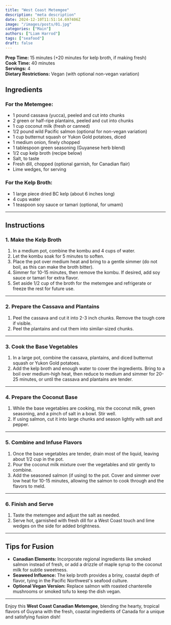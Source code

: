 ```yaml
---
title: "West Coast Metemgee"
description: "meta description"
date: 2024-12-10T11:51:14.697406Z
image: "/images/posts/01.jpg"
categories: ["Main"]
authors: ["Liam Harrod"]
tags: ["seafood"]
draft: false
---
```


**Prep Time:** 15 minutes (+20 minutes for kelp broth, if making fresh)  
**Cook Time:** 40 minutes  
**Servings:** 4  
**Dietary Restrictions:** Vegan (with optional non-vegan variation)  

## Ingredients  

### For the Metemgee:
- 1 pound cassava (yucca), peeled and cut into chunks  
- 2 green or half-ripe plantains, peeled and cut into chunks  
- 1 cup coconut milk (fresh or canned)  
- 1/2 pound wild Pacific salmon (optional for non-vegan variation)  
- 1 cup butternut squash or Yukon Gold potatoes, diced  
- 1 medium onion, finely chopped  
- 1 tablespoon green seasoning (Guyanese herb blend)  
- 1/2 cup kelp broth (recipe below)  
- Salt, to taste  
- Fresh dill, chopped (optional garnish, for Canadian flair)  
- Lime wedges, for serving  

### For the Kelp Broth:
- 1 large piece dried BC kelp (about 6 inches long)  
- 4 cups water  
- 1 teaspoon soy sauce or tamari (optional, for umami)  

---

## Instructions  

### 1. **Make the Kelp Broth**  
1. In a medium pot, combine the kombu and 4 cups of water.  
2. Let the kombu soak for 5 minutes to soften.  
3. Place the pot over medium heat and bring to a gentle simmer (do not boil, as this can make the broth bitter).  
4. Simmer for 10-15 minutes, then remove the kombu. If desired, add soy sauce or tamari for extra flavor.  
5. Set aside 1/2 cup of the broth for the metemgee and refrigerate or freeze the rest for future use.  

---

### 2. **Prepare the Cassava and Plantains**  
1. Peel the cassava and cut it into 2-3 inch chunks. Remove the tough core if visible.  
2. Peel the plantains and cut them into similar-sized chunks.  

---

### 3. **Cook the Base Vegetables**  
1. In a large pot, combine the cassava, plantains, and diced butternut squash or Yukon Gold potatoes.  
2. Add the kelp broth and enough water to cover the ingredients. Bring to a boil over medium-high heat, then reduce to medium and simmer for 20-25 minutes, or until the cassava and plantains are tender.  

---

### 4. **Prepare the Coconut Base**  
1. While the base vegetables are cooking, mix the coconut milk, green seasoning, and a pinch of salt in a bowl. Stir well.  
2. If using salmon, cut it into large chunks and season lightly with salt and pepper.  

---

### 5. **Combine and Infuse Flavors**  
1. Once the base vegetables are tender, drain most of the liquid, leaving about 1/2 cup in the pot.  
2. Pour the coconut milk mixture over the vegetables and stir gently to combine.  
3. Add the seasoned salmon (if using) to the pot. Cover and simmer over low heat for 10-15 minutes, allowing the salmon to cook through and the flavors to meld.  

---

### 6. **Finish and Serve**  
1. Taste the metemgee and adjust the salt as needed.  
2. Serve hot, garnished with fresh dill for a West Coast touch and lime wedges on the side for added brightness.  

---

## Tips for Fusion  

- **Canadian Elements:** Incorporate regional ingredients like smoked salmon instead of fresh, or add a drizzle of maple syrup to the coconut milk for subtle sweetness.  
- **Seaweed Influence:** The kelp broth provides a briny, coastal depth of flavor, tying in the Pacific Northwest's seafood culture.  
- **Optional Vegan Version:** Replace salmon with roasted chanterelle mushrooms or smoked tofu to keep the dish vegan.  

---

Enjoy this **West Coast Canadian Metemgee**, blending the hearty, tropical flavors of Guyana with the fresh, coastal ingredients of Canada for a unique and satisfying fusion dish!
